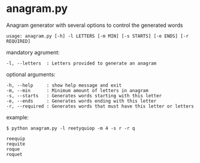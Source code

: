 anagram.py
==========

Anagram generator with several options to control the generated words

`usage: anagram.py [-h] -l LETTERS [-m MIN] [-s STARTS] [-e ENDS] [-r REQUIRED]`

mandatory agrument:

    -l, --letters  : Letters provided to generate an anagram

optional arguments:

    -h, --help     : show help message and exit 
    -m, --min      : Minimum amount of letters in anagram
    -s, --starts   : Generates words starting with this letter
    -e, --ends     : Generates words ending with this letter
    -r, --required : Generates words that must have this letter or letters

example:

    $ python anagram.py -l reetyquiop -m 4 -s r -r q
    
    reequip
    requite
    roque
    roquet
